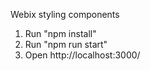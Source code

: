Webix styling components

1. Run "npm install"
2. Run "npm run start"
3. Open http://localhost:3000/
